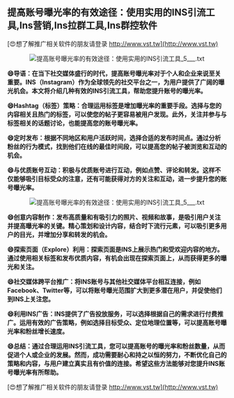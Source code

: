 ## **提高账号曝光率的有效途径：使用实用的INS引流工具,Ins营销,Ins拉群工具,Ins群控软件**

[😍想了解推广相关软件的朋友请登录 http://www.vst.tw](http://www.vst.tw)

 <center><img src="https://vst.tw/MP4/tuiguang/png/0.png" alt="提高账号曝光率的有效途径：使用实用的INS引流工具_5___.txt"></center>

**😄导语：在当下社交媒体盛行的时代，提高账号曝光率对于个人和企业来说至关重要。INS（Instagram）作为全球领先的社交平台之一，为用户提供了广阔的曝光机会。本文将介绍几种有效的INS引流工具，帮助您提升账号的曝光率。**

**😄Hashtag（标签）策略：合理运用标签是增加曝光率的重要手段。选择与您的内容相关且热门的标签，可以使您的帖子更容易被用户发现。此外，关注并参与与标签相关的话题讨论，也能提高您的账号曝光率。**

**😄定时发布：根据不同地区和用户活跃时间，选择合适的发布时间点。通过分析粉丝的行为模式，找到他们在线的最佳时间段，可以提高您的帖子被浏览和互动的机会。**

**😄与优质账号互动：积极与优质账号进行互动，例如点赞、评论和转发。这样不仅能够吸引目标受众的注意，还有可能获得对方的关注和互动，进一步提升您的账号曝光率。**

 <center><img src="https://vst.tw/MP4/tuiguang/png/8.png" alt="提高账号曝光率的有效途径：使用实用的INS引流工具_5___.txt"></center>

**😄创意内容制作：发布高质量和有吸引力的照片、视频和故事，是吸引用户关注并提高曝光率的关键。精心策划和设计内容，结合时下流行元素，可以吸引更多用户的目光，并增加分享和转发的机会。**

**😄探索页面（Explore）利用：探索页面是INS上展示热门和受欢迎内容的地方。通过使用相关标签和发布优质内容，有机会出现在探索页面上，从而获得更多的曝光和关注。**

**😄社交媒体跨平台推广：将INS账号与其他社交媒体平台相互连接，例如Facebook、Twitter等，可以将账号曝光范围扩大到更多潜在用户，并促使他们到INS上关注您。**

**😄利用INS广告：INS提供了广告投放服务，可以选择根据自己的需求进行付费推广。运用有效的广告策略，例如选择目标受众、定位地理位置等，可以提高账号曝光率和粉丝增长速度。**

**😄总结：通过合理运用INS引流工具，您可以提高账号的曝光率和粉丝数量，从而促进个人或企业的发展。然而，成功需要耐心和持之以恒的努力，不断优化自己的策略和内容，与用户建立真实且有价值的连接。希望这些方法能够对您提升INS账号曝光率有所帮助。**

[😍想了解推广相关软件的朋友请登录 http://www.vst.tw](http://www.vst.tw)



